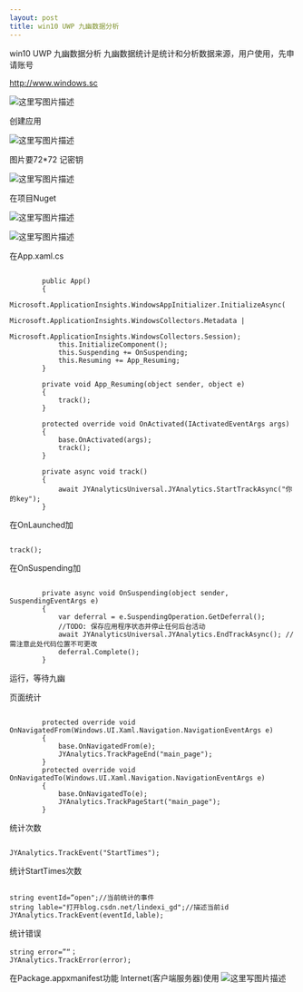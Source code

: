 ```yaml
---
layout: post
title: win10 UWP 九幽数据分析 
---
```

win10 UWP 九幽数据分析
九幽数据统计是统计和分析数据来源，用户使用，先申请账号

http://www.windows.sc

![这里写图片描述](image/201611220331168.png)

创建应用

![这里写图片描述](image/201611220345291.png)

图片要72*72
记密钥

![这里写图片描述](image/201611220348976.png)

在项目Nuget

![这里写图片描述](image/201611220373361.png)

![这里写图片描述](image/20161122037747.png)

在App.xaml.cs


```

        public App()
        {
            Microsoft.ApplicationInsights.WindowsAppInitializer.InitializeAsync(
                Microsoft.ApplicationInsights.WindowsCollectors.Metadata |
                Microsoft.ApplicationInsights.WindowsCollectors.Session);
            this.InitializeComponent();
            this.Suspending += OnSuspending;
            this.Resuming += App_Resuming;
        }

        private void App_Resuming(object sender, object e)
        {
            track();
        }

        protected override void OnActivated(IActivatedEventArgs args)
        {
            base.OnActivated(args);
            track();
        }

        private async void track()
        {
            await JYAnalyticsUniversal.JYAnalytics.StartTrackAsync("你的key");
        }

```

在OnLaunched加

```

track();

```

在OnSuspending加


```

        private async void OnSuspending(object sender, SuspendingEventArgs e)
        {
            var deferral = e.SuspendingOperation.GetDeferral();
            //TODO: 保存应用程序状态并停止任何后台活动
            await JYAnalyticsUniversal.JYAnalytics.EndTrackAsync(); //需注意此处代码位置不可更改 
            deferral.Complete();
        }

```

运行，等待九幽

页面统计


```

        protected override void OnNavigatedFrom(Windows.UI.Xaml.Navigation.NavigationEventArgs e)
        {
            base.OnNavigatedFrom(e);
            JYAnalytics.TrackPageEnd("main_page");
        }
        protected override void OnNavigatedTo(Windows.UI.Xaml.Navigation.NavigationEventArgs e)
        {
            base.OnNavigatedTo(e);
            JYAnalytics.TrackPageStart("main_page");
        }

```

统计次数


```

JYAnalytics.TrackEvent("StartTimes");

```


统计StartTimes次数


```

string eventId=“open";//当前统计的事件
string lable="打开blog.csdn.net/lindexi_gd";//描述当前id
JYAnalytics.TrackEvent(eventId,lable);

```

统计错误


```
string error=”“；
JYAnalytics.TrackError(error);

```

在Package.appxmanifest功能
Internet(客户端服务器)使用
![这里写图片描述](image/201611220506879.png)

















